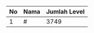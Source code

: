 | No | Nama            | Jumlah Level |
|----|-----------------|--------------|
| 1  | #    |    3749        |
